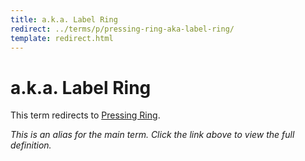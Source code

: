 ```yaml
---
title: a.k.a. Label Ring
redirect: ../terms/p/pressing-ring-aka-label-ring/
template: redirect.html
---
```


# a.k.a. Label Ring

This term redirects to [Pressing Ring](../terms/p/pressing-ring-aka-label-ring/).

*This is an alias for the main term. Click the link above to view the full definition.*
